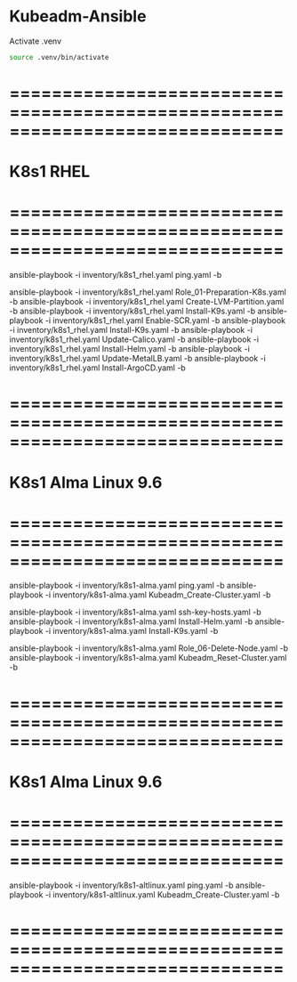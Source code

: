 # Kubeadm-Ansible

Activate .venv 
```bash
source .venv/bin/activate
```

# ==============================================================================
#                                  K8s1 RHEL
# ==============================================================================
ansible-playbook -i inventory/k8s1_rhel.yaml ping.yaml -b

ansible-playbook -i inventory/k8s1_rhel.yaml Role_01-Preparation-K8s.yaml -b
ansible-playbook -i inventory/k8s1_rhel.yaml Create-LVM-Partition.yaml -b
ansible-playbook -i inventory/k8s1_rhel.yaml Install-K9s.yaml -b
ansible-playbook -i inventory/k8s1_rhel.yaml Enable-SCR.yaml -b
ansible-playbook -i inventory/k8s1_rhel.yaml Install-K9s.yaml -b
ansible-playbook -i inventory/k8s1_rhel.yaml Update-Calico.yaml -b
ansible-playbook -i inventory/k8s1_rhel.yaml Install-Helm.yaml -b
ansible-playbook -i inventory/k8s1_rhel.yaml Update-MetalLB.yaml -b
ansible-playbook -i inventory/k8s1_rhel.yaml Install-ArgoCD.yaml -b

# ==============================================================================
#                              K8s1 Alma Linux 9.6
# ==============================================================================

ansible-playbook -i inventory/k8s1-alma.yaml ping.yaml -b
ansible-playbook -i inventory/k8s1-alma.yaml Kubeadm_Create-Cluster.yaml -b

ansible-playbook -i inventory/k8s1-alma.yaml ssh-key-hosts.yaml -b
ansible-playbook -i inventory/k8s1-alma.yaml Install-Helm.yaml -b
ansible-playbook -i inventory/k8s1-alma.yaml Install-K9s.yaml -b

ansible-playbook -i inventory/k8s1-alma.yaml Role_06-Delete-Node.yaml -b
ansible-playbook -i inventory/k8s1-alma.yaml Kubeadm_Reset-Cluster.yaml -b

# ==============================================================================
#                              K8s1 Alma Linux 9.6
# ==============================================================================

ansible-playbook -i inventory/k8s1-altlinux.yaml ping.yaml -b
ansible-playbook -i inventory/k8s1-altlinux.yaml Kubeadm_Create-Cluster.yaml -b

# ==============================================================================
